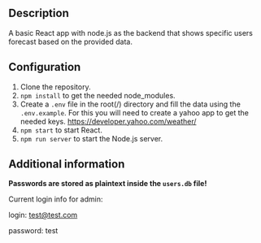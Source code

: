 ## Description
A basic React app with node.js as the backend that shows specific users forecast based on the provided data.

## Configuration

1. Clone the repository.
2. `npm install` to get the needed node_modules.
3. Create a `.env` file in the root(/) directory and fill the data using the `.env.example`.
For this you will need to create a yahoo app to get the needed keys.
https://developer.yahoo.com/weather/
4. `npm start` to start React.
5. `npm run server` to start the Node.js server.

## Additional information

**Passwords are stored as plaintext inside the `users.db` file!**

Current login info for admin:

login: test@test.com

password: test